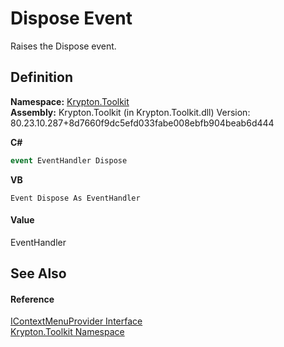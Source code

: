 # Dispose Event


Raises the Dispose event.



## Definition
**Namespace:** <a href="79d2eac2-21f4-54ff-7552-b20c33c30600.md">Krypton.Toolkit</a>  
**Assembly:** Krypton.Toolkit (in Krypton.Toolkit.dll) Version: 80.23.10.287+8d7660f9dc5efd033fabe008ebfb904beab6d444

**C#**
``` C#
event EventHandler Dispose
```
**VB**
``` VB
Event Dispose As EventHandler
```



#### Value
EventHandler

## See Also


#### Reference
<a href="169231ea-b03a-bb4a-0d84-38bca06f5a4d.md">IContextMenuProvider Interface</a>  
<a href="79d2eac2-21f4-54ff-7552-b20c33c30600.md">Krypton.Toolkit Namespace</a>  
